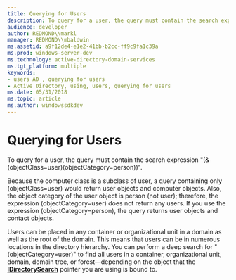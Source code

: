 ```yaml
---
title: Querying for Users
description: To query for a user, the query must contain the search expression \ 0034;( (objectClass user)(objectCategory person)) \ 0034;.
audience: developer
author: REDMOND\\markl
manager: REDMOND\\mbaldwin
ms.assetid: a9f12de4-e1e2-41bb-b2cc-ff9c9fa1c39a
ms.prod: windows-server-dev
ms.technology: active-directory-domain-services
ms.tgt_platform: multiple
keywords:
- users AD , querying for users
- Active Directory, using, users, querying for users
ms.date: 05/31/2018
ms.topic: article
ms.author: windowssdkdev
---
```


# Querying for Users

To query for a user, the query must contain the search expression "(&(objectClass=user)(objectCategory=person))".

Because the computer class is a subclass of user, a query containing only (objectClass=user) would return user objects and computer objects. Also, the object category of the user object is person (not user); therefore, the expression (objectCategory=user) does not return any users. If you use the expression (objectCategory=person), the query returns user objects and contact objects.

Users can be placed in any container or organizational unit in a domain as well as the root of the domain. This means that users can be in numerous locations in the directory hierarchy. You can perform a deep search for "(objectCategory=user)" to find all users in a container, organizational unit, domain, domain tree, or forest—depending on the object that the [**IDirectorySearch**](https://msdn.microsoft.com/library/aa746362) pointer you are using is bound to.

 

 





